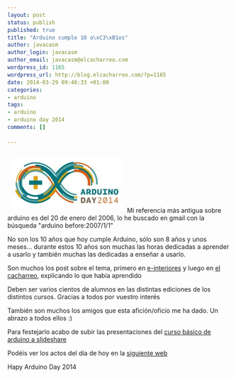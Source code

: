 ```yaml
--- 
layout: post
status: publish
published: true
title: "Arduino cumple 10 a\xC3\xB1os"
author: javacasm
author_login: javacasm
author_email: javacasm@elcacharreo.com
wordpress_id: 1165
wordpress_url: http://blog.elcacharreo.com/?p=1165
date: 2014-03-29 09:48:33 +01:00
categories: 
- arduino
tags: 
- arduino
- arduino day 2014
comments: []

---
```

<img class="alignleft" style="margin: 10px;" alt="" src="images/arduino_day.jpg" width="250" />Mi referencia más antigua sobre arduino es del 20 de enero del 2006, lo he buscado en gmail con la búsqueda "arduino before:2007/1/1"

No son los 10 años que hoy cumple Arduino, sólo son 8 años y unos meses... durante estos 10 años son muchas las horas dedicadas a aprender a usarlo y también muchas las dedicadas a enseñar a usarlo.

Son muchos los post sobre el tema, primero en <a href="http://e-interiores.aprendizdetodo.es/?s=arduino">e-interiores</a> y luego en <a href="http://blog.elcacharreo.com/?s=arduino">el cacharreo</a>, explicando lo que había aprendido

Deben ser varios cientos de alumnos en las distintas ediciones de los distintos cursos. Gracias a todos por vuestro interés

También son muchos los amigos que esta afición/oficio me ha dado. Un abrazo a todos ellos :)

Para festejarlo acabo de subir las presentaciones del <a href="https://www.slideshare.net/javacasm">curso básico de arduino a slideshare</a>

Podéis ver los actos del día de hoy en la <a href="http://day.arduino.cc/">siguiente web</a>

Hapy Arduino Day 2014
